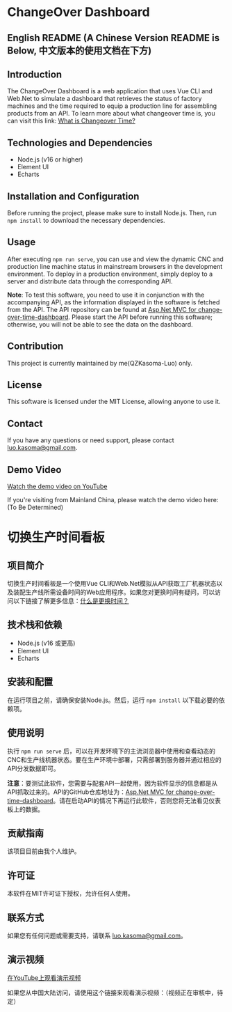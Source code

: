 # ChangeOver Dashboard
## English README (A Chinese Version README is Below, 中文版本的使用文档在下方)
## Introduction

The ChangeOver Dashboard is a web application that uses Vue CLI and Web.Net to simulate a dashboard that retrieves the status of factory machines and the time required to equip a production line for assembling products from an API. To learn more about what changeover time is, you can visit this link: [What is Changeover Time?](https://www.indeed.com/career-advice/career-development/what-is-changeover-time#:~:text=Updated%20June%2024%2C%202022,money%20and%20produce%20more%20products)

## Technologies and Dependencies

- Node.js (v16 or higher)
- Element UI
- Echarts

## Installation and Configuration

Before running the project, please make sure to install Node.js. Then, run `npm install` to download the necessary dependencies.

## Usage

After executing `npm run serve`, you can use and view the dynamic CNC and production line machine status in mainstream browsers in the development environment. To deploy in a production environment, simply deploy to a server and distribute data through the corresponding API.

**Note**: To test this software, you need to use it in conjunction with the accompanying API, as the information displayed in the software is fetched from the API. The API repository can be found at [Asp.Net MVC for change-over-time-dashboard](https://github.com/QZKasoma-Luo/Asp.Net-MVC-for-change-over-time-dashboard). Please start the API before running this software; otherwise, you will not be able to see the data on the dashboard.

## Contribution

This project is currently maintained by me(QZKasoma-Luo) only.

## License

This software is licensed under the MIT License, allowing anyone to use it.

## Contact

If you have any questions or need support, please contact luo.kasoma@gmail.com.

## Demo Video

[Watch the demo video on YouTube](https://www.youtube.com/watch?v=5WxLM3IIeLc)

If you're visiting from Mainland China, please watch the demo video here: (To Be Determined)


# 切换生产时间看板

## 项目简介

切换生产时间看板是一个使用Vue CLI和Web.Net模拟从API获取工厂机器状态以及装配生产线所需设备时间的Web应用程序。如果您对更换时间有疑问，可以访问以下链接了解更多信息：[什么是更换时间？](https://www.indeed.com/career-advice/career-development/what-is-changeover-time#:~:text=Updated%20June%2024%2C%202022,money%20and%20produce%20more%20products)

## 技术栈和依赖

- Node.js (v16 或更高)
- Element UI
- Echarts

## 安装和配置

在运行项目之前，请确保安装Node.js。然后，运行 `npm install` 以下载必要的依赖项。

## 使用说明

执行 `npm run serve` 后，可以在开发环境下的主流浏览器中使用和查看动态的CNC和生产线机器状态。要在生产环境中部署，只需部署到服务器并通过相应的API分发数据即可。

**注意**：要测试此软件，您需要与配套API一起使用，因为软件显示的信息都是从API抓取过来的。API的GitHub仓库地址为：[Asp.Net MVC for change-over-time-dashboard](https://github.com/QZKasoma-Luo/Asp.Net-MVC-for-change-over-time-dashboard)。请在启动API的情况下再运行此软件，否则您将无法看见仪表板上的数据。

## 贡献指南

该项目目前由我个人维护。

## 许可证

本软件在MIT许可证下授权，允许任何人使用。

## 联系方式

如果您有任何问题或需要支持，请联系 luo.kasoma@gmail.com。

## 演示视频

[在YouTube上观看演示视频](https://www.youtube.com/watch?v=5WxLM3IIeLc)

如果您从中国大陆访问，请使用这个链接来观看演示视频：（视频正在审核中，待定）
